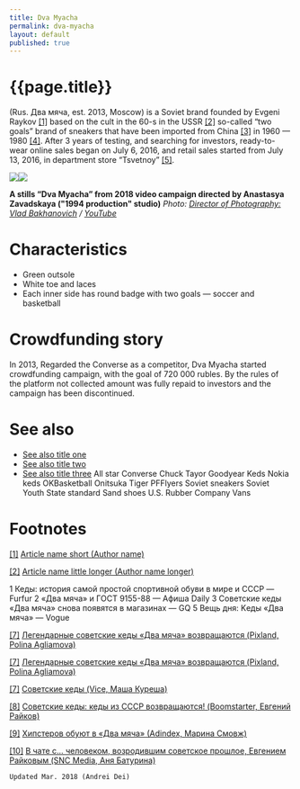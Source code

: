 ```yaml
---
title: Dva Myacha
permalink: dva-myacha
layout: default
published: true
---
```


# {{page.title}}

(Rus. Два мяча, est. 2013, Moscow) is a Soviet brand founded by Evgeni Raykov <span id="a1">[\[1\]](#f1)</span> based on the cult in the 60-s in the USSR <span id="a2">[\[2\]](#f2)</span> so-called “two goals” brand of sneakers that have been imported from China <span id="a3">[\[3\]](#f3)</span> in 1960 — 1980 <span id="a4">[\[4\]](#f4)</span>. After 3 years of testing, and searching for investors, ready-to-wear online sales began on July 6, 2016, and retail sales started from July 13, 2016, in department store “Tsvetnoy” <span id="a5">[\[5\]](#f5)</span>.

![](/encyclopedia/images/2-myacha.png)![](/encyclopedia/images/2-myacha-2.png)

**A stills “Dva Myacha” from 2018 video campaign directed by Anastasya Zavadskaya ("1994 production" studio)**
*Photo: [Director of Photography: Vlad Bakhanovich](bakhanovich-vlad) / [YouTube](https://www.youtube.com/watch?v=Z90Mr4jhEgA)*

# Сharacteristics

+ Green outsole  
+ White toe and laces
+ Each inner side has round badge with two goals — soccer and basketball

# Crowdfunding story 

In 2013, Regarded the Converse as a competitor, Dva Myacha started crowdfunding campaign, with the goal of 720 000 rubles. By the rules of the platform not collected amount  was fully repaid to investors and the campaign has been discontinued.

# See also

+ [See also title one](page-template)
+ [See also title two](page-template)
+ [See also title three](page-template)
All star
Converse
Chuck Tayor
Goodyear
Keds
Nokia keds
OKBasketball
Onitsuka Tiger
PFFlyers
Soviet sneakers
Soviet Youth
State standard
Sand shoes
U.S. Rubber Company
Vans

# Footnotes

[[1]](#a1) <span id="f1"></span> [Article name short (Author name)](http://example.net/article)

[[2]](#a2) <span id="f2"></span> [Article name little longer (Author name longer)](http://example.net/article)


1 Кеды: история самой простой спортивной обуви в мире и СССР — Furfur
2 «Два мяча» и ГОСТ 9155-88 — Афиша Daily
3 Советские кеды «Два мяча» снова появятся в магазинах — GQ
5 Вещь дня: Kеды «Два мяча» — Vogue


[[7]](#a7) <span id="f7"></span> [Легендарные советские кеды «Два мяча» возвращаются (Pixland, Polina Agliamova)](https://www.pixland.uz/2016/07/07/5907/kedy-dva-mjacha/)

[[7]](#a7) <span id="f7"></span> [Легендарные советские кеды «Два мяча» возвращаются (Pixland, Polina Agliamova)](https://www.pixland.uz/2016/07/07/5907/kedy-dva-mjacha/)

[[7]](#a7) <span id="f7"></span> [Советские кеды (Vice, Маша Куреша)](https://www.vice.com/ru/article/bmz38m/soviet-keds)

[[8]](#a8) <span id="f8"></span> [Советские кеды: кеды из СССР возвращаются! (Boomstarter, Евгений Райков)](https://boomstarter.ru/projects/ss/sovetskie_kedy_kedy_iz_sssr_vozvraschayutsya)

[[9]](#a9) <span id="f9"></span> [Хипстеров обуют в «Два мяча» (Аdindex, Марина Смовж)](https://adindex.ru/news/offtop/2013/03/25/97704.phtml)

[[10]](#a10) <span id="f10"></span> [В чате с… человеком, возродившим советское прошлое, Евгением Райковым (SNC Media, Аня Батурина)](http://www.sncmedia.ru/fashion/v-chate-s-chelovekom-vozrodivshim-sovetskie-proshloe-evgeniem-raykovym/)

`Updated Mar. 2018 (Andrei Dei)`
